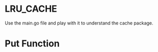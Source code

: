 # LRU_CACHE 

<p>
Use the main.go file and play with it to understand the cache package.
</p>


<div>
	<h1>Put Function</h1>
</div>
